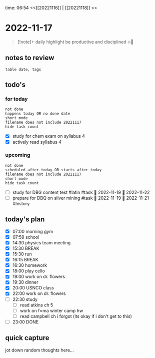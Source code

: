 time: 06:54
<<[[20221116]] | [[20221118]] >>
# 2022-11-17

>[!note]+ daily highlight
>be productive and disciplined 🔥💪
## notes to review
```dataview
table date, tags

```
## todo's
### for today
```tasks
not done
happens today OR no done date
short mode
filename does not include 20221117
hide task count
```
- [x] study for chem exam on syllabus 4
- [x] actively read syllabus 4
### upcoming
```tasks
not done
scheduled after today OR starts after today
filename does not include 20221117
short mode
hide task count
```
- [ ] study for DBG content test #latin #task 🛫 2022-11-19 📅 2022-11-22
- [ ] prepare for DBQ on silver mining #task 🛫 2022-11-19 📅 2022-11-21 #history 
## today's plan
- [x] 07:00 morning gym
- [x] 07:59 school
- [x] 14:30 physics team meeting
- [x] 15:30 BREAK
- [x] 15:30 run
- [x] 16:15 BREAK
- [x] 16:30 homework
- [x] 18:00 play cello
- [x] 19:00 work on dr. flowers
- [x] 19:30 dinner
- [x] 20:00 USNCO class
- [x] 22:00 work on dr. flowers
- [ ] 22:30 study
	- [ ] read atkins ch 5
	- [ ] work on f=ma winter camp hw
	- [ ] read campbell ch i forgot (its okay if i don't get to this)
- [ ] 23:00 DONE

## quick capture
jot down random thoughts here...